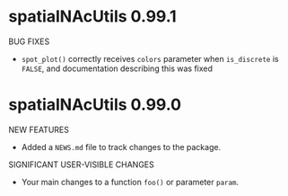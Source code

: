 # spatialNAcUtils 0.99.1

BUG FIXES

* `spot_plot()` correctly receives `colors` parameter when `is_discrete` is `FALSE`, and documentation describing this was fixed

# spatialNAcUtils 0.99.0

NEW FEATURES

* Added a `NEWS.md` file to track changes to the package.

SIGNIFICANT USER-VISIBLE CHANGES

* Your main changes to a function `foo()` or parameter `param`.
